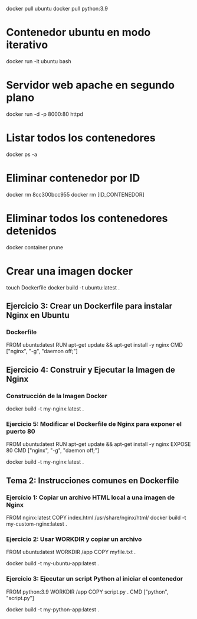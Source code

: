 docker pull ubuntu
docker pull python:3.9

# Contenedor ubuntu en modo iterativo
docker run -it ubuntu bash

# Servidor web apache en segundo plano
docker run -d -p 8000:80 httpd

# Listar todos los contenedores
docker ps -a

# Eliminar contenedor por ID
docker rm 8cc300bcc955
docker rm [ID_CONTENEDOR]

# Eliminar todos los contenedores detenidos
docker container prune

# Crear una imagen docker
touch Dockerfile
docker build -t ubuntu:latest .


## Ejercicio 3: Crear un Dockerfile para instalar Nginx en Ubuntu

### Dockerfile

FROM ubuntu:latest
RUN apt-get update && apt-get install -y nginx
CMD ["nginx", "-g", "daemon off;"]

## Ejercicio 4: Construir y Ejecutar la Imagen de Nginx

### Construcción de la Imagen Docker

docker build -t my-nginx:latest .

 ### Ejercicio 5: Modificar el Dockerfile de Nginx para exponer el puerto 80
FROM ubuntu:latest
RUN apt-get update && apt-get install -y nginx
EXPOSE 80
CMD ["nginx", "-g", "daemon off;"]

docker build -t my-nginx:latest .

## Tema 2: Instrucciones comunes en Dockerfile

### Ejercicio 1: Copiar un archivo HTML local a una imagen de Nginx

FROM nginx:latest
COPY index.html /usr/share/nginx/html/
docker build -t my-custom-nginx:latest .

### Ejercicio 2: Usar WORKDIR y copiar un archivo
FROM ubuntu:latest
WORKDIR /app
COPY myfile.txt .

docker build -t my-ubuntu-app:latest .

### Ejercicio 3: Ejecutar un script Python al iniciar el contenedor

FROM python:3.9
WORKDIR /app
COPY script.py .
CMD ["python", "script.py"]

docker build -t my-python-app:latest .
